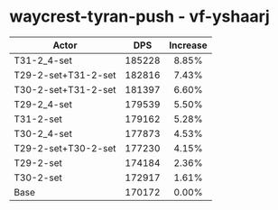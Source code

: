 # waycrest-tyran-push - vf-yshaarj
| Actor | DPS | Increase |
|---|:---:|:---:|
|T31-2_4-set|185228|8.85%|
|T29-2-set+T31-2-set|182816|7.43%|
|T30-2-set+T31-2-set|181397|6.60%|
|T29-2_4-set|179539|5.50%|
|T31-2-set|179162|5.28%|
|T30-2_4-set|177873|4.53%|
|T29-2-set+T30-2-set|177230|4.15%|
|T29-2-set|174184|2.36%|
|T30-2-set|172917|1.61%|
|Base|170172|0.00%|
